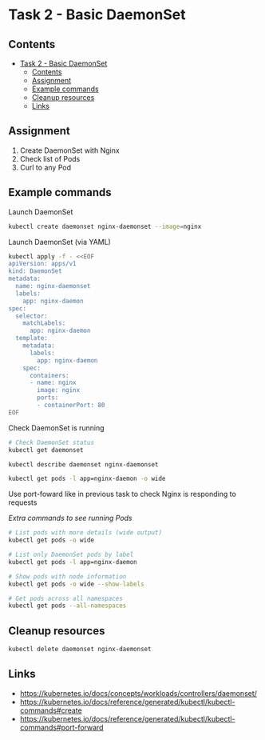 # Task 2 - Basic DaemonSet

## Contents

- [Task 2 - Basic DaemonSet](#task-2---basic-daemonset)
  - [Contents](#contents)
  - [Assignment](#assignment)
  - [Example commands](#example-commands)
  - [Cleanup resources](#cleanup-resources)
  - [Links](#links)

## Assignment

1. Create DaemonSet with Nginx
2. Check list of Pods
3. Curl to any Pod

## Example commands

Launch DaemonSet

```bash
kubectl create daemonset nginx-daemonset --image=nginx
```

Launch DaemonSet (via YAML)

```bash
kubectl apply -f - <<EOF
apiVersion: apps/v1
kind: DaemonSet
metadata:
  name: nginx-daemonset
  labels:
    app: nginx-daemon
spec:
  selector:
    matchLabels:
      app: nginx-daemon
  template:
    metadata:
      labels:
        app: nginx-daemon
    spec:
      containers:
      - name: nginx
        image: nginx
        ports:
        - containerPort: 80
EOF
```

Check DaemonSet is running

```bash
# Check DaemonSet status
kubectl get daemonset

kubectl describe daemonset nginx-daemonset

kubectl get pods -l app=nginx-daemon -o wide
```

Use port-foward like in previous task to check Nginx is responding to requests

*Extra commands to see running Pods*

```bash
# List pods with more details (wide output)
kubectl get pods -o wide

# List only DaemonSet pods by label
kubectl get pods -l app=nginx-daemon

# Show pods with node information
kubectl get pods -o wide --show-labels

# Get pods across all namespaces
kubectl get pods --all-namespaces
```

## Cleanup resources

```bash
kubectl delete daemonset nginx-daemonset
```

## Links

- https://kubernetes.io/docs/concepts/workloads/controllers/daemonset/
- https://kubernetes.io/docs/reference/generated/kubectl/kubectl-commands#create
- https://kubernetes.io/docs/reference/generated/kubectl/kubectl-commands#port-forward
